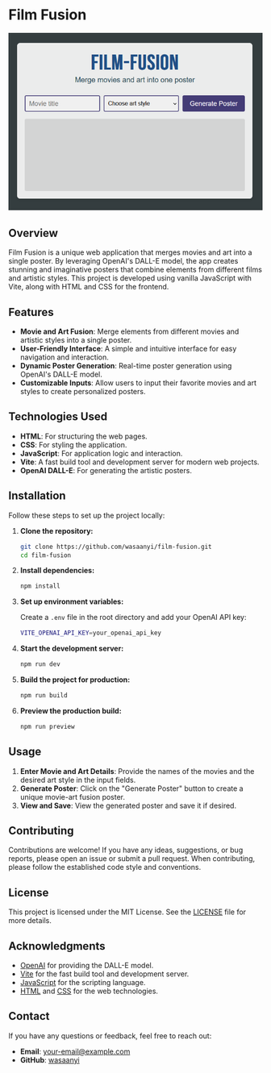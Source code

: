 # Film Fusion

![Film Fusion](./images/film-fusion.png)

## Overview

Film Fusion is a unique web application that merges movies and art into a single poster. By leveraging OpenAI's DALL-E model, the app creates stunning and imaginative posters that combine elements from different films and artistic styles. This project is developed using vanilla JavaScript with Vite, along with HTML and CSS for the frontend.

## Features

- **Movie and Art Fusion**: Merge elements from different movies and artistic styles into a single poster.
- **User-Friendly Interface**: A simple and intuitive interface for easy navigation and interaction.
- **Dynamic Poster Generation**: Real-time poster generation using OpenAI's DALL-E model.
- **Customizable Inputs**: Allow users to input their favorite movies and art styles to create personalized posters.

## Technologies Used

- **HTML**: For structuring the web pages.
- **CSS**: For styling the application.
- **JavaScript**: For application logic and interaction.
- **Vite**: A fast build tool and development server for modern web projects.
- **OpenAI DALL-E**: For generating the artistic posters.

## Installation

Follow these steps to set up the project locally:

1. **Clone the repository:**

   ```bash
   git clone https://github.com/wasaanyi/film-fusion.git
   cd film-fusion
   ```

2. **Install dependencies:**

   ```bash
   npm install
   ```

3. **Set up environment variables:**

   Create a `.env` file in the root directory and add your OpenAI API key:

   ```bash
   VITE_OPENAI_API_KEY=your_openai_api_key
   ```

4. **Start the development server:**

   ```bash
   npm run dev
   ```

5. **Build the project for production:**

   ```bash
   npm run build
   ```

6. **Preview the production build:**

   ```bash
   npm run preview
   ```

## Usage

1. **Enter Movie and Art Details**: Provide the names of the movies and the desired art style in the input fields.
2. **Generate Poster**: Click on the "Generate Poster" button to create a unique movie-art fusion poster.
3. **View and Save**: View the generated poster and save it if desired.

## Contributing

Contributions are welcome! If you have any ideas, suggestions, or bug reports, please open an issue or submit a pull request. When contributing, please follow the established code style and conventions.

## License

This project is licensed under the MIT License. See the [LICENSE](./LICENSE) file for more details.

## Acknowledgments

- [OpenAI](https://openai.com) for providing the DALL-E model.
- [Vite](https://vitejs.dev) for the fast build tool and development server.
- [JavaScript](https://developer.mozilla.org/en-US/docs/Web/JavaScript) for the scripting language.
- [HTML](https://developer.mozilla.org/en-US/docs/Web/HTML) and [CSS](https://developer.mozilla.org/en-US/docs/Web/CSS) for the web technologies.

## Contact

If you have any questions or feedback, feel free to reach out:

- **Email**: your-email@example.com
- **GitHub**: [wasaanyi](https://github.com/wasaanyi)
